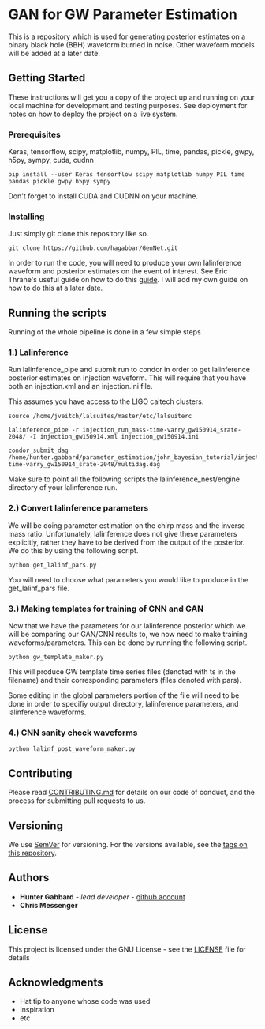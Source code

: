 # GAN for GW Parameter Estimation

This is a repository which is used for generating posterior estimates on a binary black hole (BBH) waveform burried in noise. Other waveform models will be added at a later date. 

## Getting Started

These instructions will get you a copy of the project up and running on your local machine for development and testing purposes. See deployment for notes on how to deploy the project on a live system.

### Prerequisites

Keras, tensorflow, scipy, matplotlib, numpy, PIL, time, pandas, pickle, gwpy, h5py, sympy, cuda, cudnn

```
pip install --user Keras tensorflow scipy matplotlib numpy PIL time pandas pickle gwpy h5py sympy
```

Don't forget to install CUDA and CUDNN on your machine.

### Installing

Just simply git clone this repository like so.

```
git clone https://github.com/hagabbar/GenNet.git
```

In order to run the code, you will need to produce your own lalinference waveform and posterior estimates on the event of interest. See Eric Thrane's useful guide on how to do this [guide](http://users.monash.edu.au/~erict/Resources/lal/). I will add my own guide on how to do this at a later date.

## Running the scripts

Running of the whole pipeline is done in a few simple steps

### 1.) Lalinference

Run lalinference_pipe and submit run to condor in order to get lalinference posterior estimates on injection waveform. This will require that you have both an injection.xml and an injection.ini file. 

This assumes you have access to the LIGO caltech clusters.
```
source /home/jveitch/lalsuites/master/etc/lalsuiterc

lalinference_pipe -r injection_run_mass-time-varry_gw150914_srate-2048/ -I injection_gw150914.xml injection_gw150914.ini

condor_submit_dag /home/hunter.gabbard/parameter_estimation/john_bayesian_tutorial/injection_run_mass-time-varry_gw150914_srate-2048/multidag.dag
```

Make sure to point all the following scripts the lalinference_nest/engine directory of your lalinference run.

### 2.) Convert lalinference parameters

We will be doing parameter estimation on the chirp mass and the inverse mass ratio. Unfortunately, lalinference does not give these parameters explicitly, rather they have to be derived from the output of the posterior. We do this by using the following script.

```
python get_lalinf_pars.py
```  

You will need to choose what parameters you would like to produce in the get_lalinf_pars file.

### 3.) Making templates for training of CNN and GAN

Now that we have the parameters for our lalinference posterior which we will be comparing our GAN/CNN results to, we now need to make training waveforms/parameters. This can be done by running the following script.

```
python gw_template_maker.py
```

This will produce GW template time series files (denoted with ts in the filename) and their corresponding parameters (files denoted with pars).

Some editing in the global parameters portion of the file will need to be done in order to specifiy output directory, lalinference parameters, and lalinference waveforms.

### 4.) CNN sanity check waveforms

```
python lalinf_post_waveform_maker.py
``` 
## Contributing

Please read [CONTRIBUTING.md](https://gist.github.com/PurpleBooth/b24679402957c63ec426) for details on our code of conduct, and the process for submitting pull requests to us.

## Versioning

We use [SemVer](http://semver.org/) for versioning. For the versions available, see the [tags on this repository](https://github.com/your/project/tags). 

## Authors

* **Hunter Gabbard** - *lead developer* - [github account](https://github.com/hagabbar)
* **Chris Messenger**

## License

This project is licensed under the GNU License - see the [LICENSE](LICENSE) file for details

## Acknowledgments

* Hat tip to anyone whose code was used
* Inspiration
* etc
